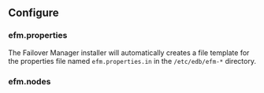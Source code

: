 ## Configure

### efm.properties
The Failover Manager installer will automatically creates a file template for the properties file named `efm.properties.in` in the `/etc/edb/efm-*` directory.




### efm.nodes
